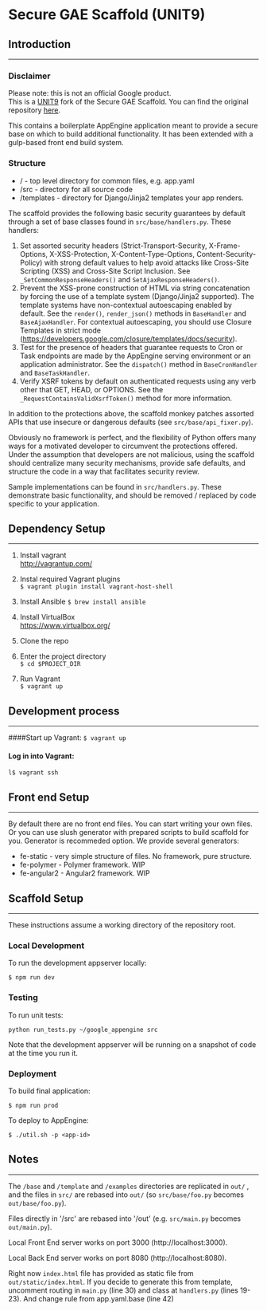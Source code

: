 # Secure GAE Scaffold (UNIT9)

## Introduction
----

### Disclaimer
Please note: this is not an official Google product.  
This is a [UNIT9](http://www.unit9.com) fork of the Secure GAE Scaffold. You
can find the original repository
[here](https://github.com/google/gae-secure-scaffold-python).

This contains a boilerplate AppEngine application meant to provide a secure
base on which to build additional functionality. It has been extended with a
gulp-based front end build system.

### Structure

* / - top level directory for common files, e.g. app.yaml
* /src - directory for all source code
* /templates - directory for Django/Jinja2 templates your app renders.

The scaffold provides the following basic security guarantees by default through
a set of base classes found in `src/base/handlers.py`.  These handlers:

1. Set assorted security headers (Strict-Transport-Security, X-Frame-Options,
   X-XSS-Protection, X-Content-Type-Options, Content-Security-Policy) with
   strong default values to help avoid attacks like Cross-Site Scripting (XSS)
   and Cross-Site Script Inclusion.  See  `_SetCommonResponseHeaders()` and
   `SetAjaxResponseHeaders()`.
1. Prevent the XSS-prone construction of HTML via string concatenation by
   forcing the use of a template system (Django/Jinja2 supported).  The
   template systems have non-contextual autoescaping enabled by default.
   See the `render()`, `render_json()` methods in `BaseHandler` and
   `BaseAjaxHandler`. For contextual autoescaping, you should use Closure
   Templates in strict mode (<https://developers.google.com/closure/templates/docs/security>).
1. Test for the presence of headers that guarantee requests to Cron or
   Task endpoints are made by the AppEngine serving environment or an
   application administrator.  See the `dispatch()` method in `BaseCronHandler`
   and `BaseTaskHandler`.
1. Verify XSRF tokens by default on authenticated requests using any verb other
   that GET, HEAD, or OPTIONS.  See the `_RequestContainsValidXsrfToken()`
   method for more information.

In addition to the protections above, the scaffold monkey patches assorted APIs
that use insecure or dangerous defaults (see `src/base/api_fixer.py`).

Obviously no framework is perfect, and the flexibility of Python offers many
ways for a motivated developer to circumvent the protections offered.  Under
the assumption that developers are not malicious, using the scaffold should
centralize many security mechanisms, provide safe defaults, and structure the
code in a way that facilitates security review.

Sample implementations can be found in `src/handlers.py`.  These demonstrate
basic functionality, and should be removed / replaced by code specific to
your application.

## Dependency Setup
----

1. Install vagrant  
http://vagrantup.com/

1. Instal required Vagrant plugins  
```$ vagrant plugin install vagrant-host-shell```

1. Install Ansible
```$ brew install ansible```

1. Install VirtualBox  
https://www.virtualbox.org/

1. Clone the repo

1. Enter the project directory  
```$ cd $PROJECT_DIR ```

1. Run Vagrant  
```$ vagrant up```

## Development process 
----

####Start up Vagrant:
`$ vagrant up`

#### Log in into Vagrant:
`l$ vagrant ssh`

## Front end Setup
----

By default there are no front end files. You can start writing your own files. 
Or you can use slush generator with prepared scripts to build scaffold for you. 
Generator is recommeded option. We provide several generators:

* fe-static - very simple structure of files. No framework, pure structure.
* fe-polymer - Polymer framework. WIP
* fe-angular2 - Angular2 framework. WIP

## Scaffold Setup
----

These instructions assume a working directory of the repository root.

### Local Development
To run the development appserver locally:

`$ npm run dev`

### Testing
To run unit tests:

`python run_tests.py ~/google_appengine src`

Note that the development appserver will be running on a snapshot of code
at the time you run it.

### Deployment
To build final application:

`$ npm run prod`

To deploy to AppEngine:

`$ ./util.sh -p <app-id>`

## Notes
----

The `/base` and `/template` and `/examples` directories are replicated in `out/`
, and the files in `src/` are rebased into `out/` (so `src/base/foo.py` becomes
`out/base/foo.py`).

Files directly in '/src' are rebased into '/out' (e.g. `src/main.py` becomes 
`out/main.py`).

Local Front End server works on port 3000 (http://localhost:3000).

Local Back End server works on port 8080 (http://localhost:8080).

Right now `index.html` file has provided as static file from 
`out/static/index.html`. If you decide to generate this from template, uncomment
routing in `main.py` (line 30) and class at `handlers.py` (lines 19-23). And 
change rule from app.yaml.base (line 42)
